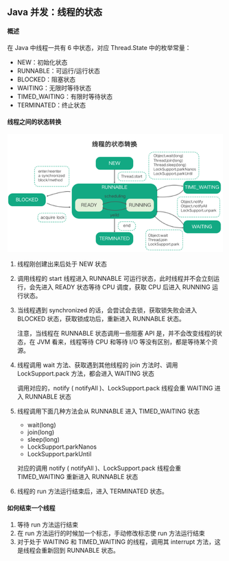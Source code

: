 ## Java 并发：线程的状态

#### 概述

在 Java 中线程一共有 6 中状态，对应 Thread.State 中的枚举常量：

- NEW：初始化状态
- RUNNABLE：可运行/运行状态
- BLOCKED：阻塞状态
- WAITING：无限时等待状态
- TIMED_WAITING：有限时等待状态
- TERMINATED：终止状态

#### 线程之间的状态转换

![](../resource/image/CgoB5l14nI2Ab8rJAACvTREK08g324.png)

1. 线程刚创建出来后处于 NEW 状态

2. 调用线程的 start 线程进入 RUNNABLE 可运行状态，此时线程并不会立刻运行，会先进入 READY 状态等待 CPU 调度，获取 CPU 后进入 RUNNING 运行状态。

3. 当线程遇到 synchronized 的话，会尝试会去锁，获取锁失败会进入 BLOCKED 状态，获取锁成功后，重新进入 RUNNABLE 状态。

   注意，当线程在 RUNNABLE 状态调用一些阻塞 API 是，并不会改变线程的状态，在 JVM 看来，线程等待 CPU 和等待 I/O 等没有区别，都是等待某个资源。

4. 线程调用 wait 方法、获取遇到其他线程的 join 方法时、调用 LockSupport.pack 方法，都会进入 WAITING  状态

   调用对应的，notify ( notifyAll )、LockSupport.pack 线程会重 WAITING 进入 RUNNABLE 状态

5. 线程调用下面几种方法会从 RUNNABLE 进入 TIMED_WAITING 状态

   - wait(long)
   - join(long)
   - sleep(long)
   - LockSupport.parkNanos
   - LockSupport.parkUntil

   对应的调用 notify ( notifyAll )、LockSupport.pack 线程会重 TIMED_WAITING 重新进入 RUNNABLE 状态

6. 线程的 run 方法运行结束后，进入 TERMINATED 状态。

#### 如何结束一个线程

1. 等待 run 方法运行结束
2. 在 run 方法运行的时候加一个标志，手动修改标志使 run 方法运行结束
3. 对于处于 WAITING 和 TIMED_WAITING 的线程，调用其 interrupt 方法，这是线程会重新回到 RUNNABLE 状态。